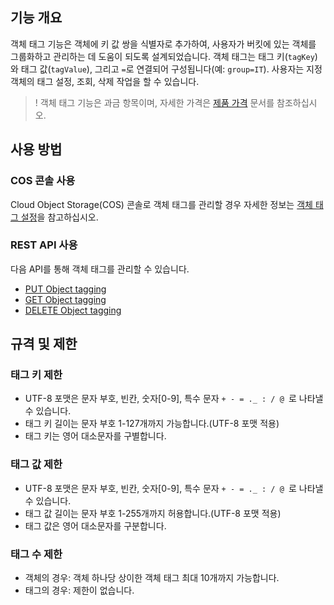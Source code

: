 ## 기능 개요

객체 태그 기능은 객체에 키 값 쌍을 식별자로 추가하여, 사용자가 버킷에 있는 객체를 그룹화하고 관리하는 데 도움이 되도록 설계되었습니다. 객체 태그는 태그 키(`tagKey`)와 태그 값(`tagValue`), 그리고 `=`로 연결되어 구성됩니다(예: `group=IT`). 사용자는 지정 객체의 태그 설정, 조회, 삭제 작업을 할 수 있습니다.

>! 객체 태그 기능은 과금 항목이며, 자세한 가격은 [제품 가격](https://intl.cloud.tencent.com/pricing/cos) 문서를 참조하십시오.
>

## 사용 방법

### COS 콘솔 사용

Cloud Object Storage(COS) 콘솔로 객체 태그를 관리할 경우 자세한 정보는 [객체 태그 설정](https://intl.cloud.tencent.com/document/product/436/35664)을 참고하십시오.

### REST API 사용

다음 API를 통해 객체 태그를 관리할 수 있습니다.

- [PUT Object tagging](https://intl.cloud.tencent.com/document/product/436/35709)
- [GET Object  tagging](https://intl.cloud.tencent.com/document/product/436/35710)
- [DELETE Object tagging](https://intl.cloud.tencent.com/document/product/436/35711)

## 규격 및 제한

### 태그 키 제한


- UTF-8 포맷은 문자 부호, 빈칸, 숫자[0-9], 특수 문자 `+ - = ._ : / @ `로 나타낼 수 있습니다.
- 태그 키 길이는 문자 부호 1-127개까지 가능합니다.(UTF-8 포맷 적용)
- 태그 키는 영어 대소문자를 구별합니다.

### 태그 값 제한

- UTF-8 포맷은 문자 부호, 빈칸, 숫자[0-9], 특수 문자 `+ - = ._ : / @ `로 나타낼 수 있습니다.
- 태그 값 길이는 문자 부호 1-255개까지 허용합니다.(UTF-8 포맷 적용)
- 태그 값은 영어 대소문자를 구분합니다.

### 태그 수 제한

- 객체의 경우: 객체 하나당 상이한 객체 태그 최대 10개까지 가능합니다.
- 태그의 경우: 제한이 없습니다.

